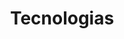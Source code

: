 ---
language: pt
title: Tecnologias
technologies: 
    - title: React
      address: https://react.dev/
    - title: Redux
      address: https://redux.js.org/
    - title: NextJS
      address: https://nextjs.org/
    - title: Typescript
      address: https://www.typescriptlang.org/
    - title: Javascript
      address: https://developer.mozilla.org/pt-BR/docs/Web/JavaScript
    - title: MaterialUI
      address: https://mui.com/material-ui/
    - title: Tailwind
      address: https://tailwindcss.com/
    - title: Bootstrap
      address: https://getbootstrap.com/
    - title: Styled-components
      address: https://styled-components.com/
    - title: HTML
      address: https://developer.mozilla.org/pt-BR/docs/Web/HTML
    - title: CSS
      address: https://developer.mozilla.org/pt-BR/docs/Web/CSS
    - title: API Rest
      address:
    - title: Git
      address: https://git-scm.com/
    - title: GitHub
      address: https://github.com/
    - title: Postman
      address: https://www.postman.com/
    - title: Figma
      address: https://www.figma.com/pt-br/
    - title: NodeJS
      address: https://nodejs.org/en
    - title: PostgreSQL
      address: https://www.postgresql.org/
---